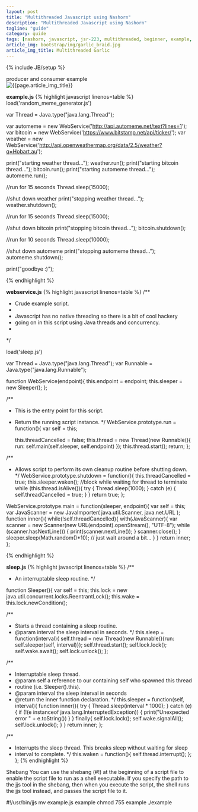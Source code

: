 ```yaml
---
layout: post
title: "Multithreaded Javascript using Nashorn"
description: "Multithreaded Javascript using Nashorn"
tagline: "guide"
category: guide
tags: [nashorn, javascript, jsr-223, multithreaded, beginner, example, tutorial, guide]
article_img: bootstrap/img/garlic_braid.jpg
article_img_title: Multithreaded Garlic
---
```

{% include JB/setup %}
<div class="intro">
  <div class="intro-txt">
    producer and consumer example
  </div>
<div class="intro-img-border">
<div class="intro-img-bevel">
<div class="intro-img">
<img class="article-image" title="{{page.article_img_title}}" src="{{ASSET_PATH}}/{{page.article_img}}"/>
</div>
</div>
</div>
</div>





**example.js**
{% highlight javascript linenos=table %}
load('random_meme_generator.js')

var Thread = Java.type("java.lang.Thread");

var automeme = new WebService('http://api.automeme.net/text?lines=1');
var bitcoin = new WebService('https://www.bitstamp.net/api/ticker/');
var weather = new WebService('http://api.openweathermap.org/data/2.5/weather?q=Hobart,au');

print("starting weather thread...");
weather.run();
print("starting bitcoin thread...");
bitcoin.run();
print("starting automeme thread...");
automeme.run();


//run for 15 seconds
Thread.sleep(15000);

//shut down weather
print("stopping weather thread...");
weather.shutdown();

//run for 15 seconds
Thread.sleep(15000);

//shut down bitcoin
print("stopping bitcoin thread...");
bitcoin.shutdown();

//run for 10 seconds
Thread.sleep(10000);

//shut down automeme
print("stopping automeme thread...");
automeme.shutdown();

print("goodbye :)");

{% endhighlight %}


**webservice.js**
{% highlight javascript linenos=table %}
/**
 * Crude example script.
 * 
 * Javascript has no native threading so there is a bit of cool hackery
 * going on in this script using Java threads and concurrency.
 *
 */

load('sleep.js')

var Thread = Java.type("java.lang.Thread");
var Runnable = Java.type("java.lang.Runnable");

function WebService(endpoint){
  this.endpoint = endpoint;
  this.sleeper = new Sleeper();
};

/**
* This is the entry point for this script.
* Return the running script instance.
*/
WebService.prototype.run = function(){
  var self = this;
  
  this.threadCancelled = false;
  this.thread = new Thread(new Runnable(){
    run: self.main(self.sleeper, self.endpoint)
  });
  this.thread.start();
  return;
};


/**
* Allows script to perform its own cleanup routine before shutting down.
*/
WebService.prototype.shutdown = function(){
  this.threadCancelled = true;
  this.sleeper.waken();
  //block while waiting for thread to terminate
  while (this.thread.isAlive()){
    try {
      Thread.sleep(1000);
    }
    catch (e) {
      self.threadCancelled = true;
    }
  }
  return true;
};


WebService.prototype.main = function(sleeper, endpoint){
  var self = this;
  var JavaScanner = new JavaImporter(
    java.util.Scanner,
    java.net.URL
  );
  function inner(){
    while(!self.threadCancelled){
      with(JavaScanner){
	var scanner = new Scanner(new URL(endpoint).openStream(), "UTF-8");
	while (scanner.hasNextLine()) {
	  print(scanner.nextLine());
	}
	scanner.close();
      }
      sleeper.sleep(Math.random()*10); // just wait around a bit...
    }
  }
  return inner;
};


{% endhighlight %}

**sleep.js**
{% highlight javascript linenos=table %}
/**
* An interruptable sleep routine.
*/

function Sleeper(){
  var self = this;
  this.lock = new java.util.concurrent.locks.ReentrantLock();
  this.wake = this.lock.newCondition();

  /**
  * Starts a thread containing a sleep routine.
  * @param interval the sleep interval in seconds.
  */
  this.sleep = function(interval){
    self.thread = new Thread(new Runnable(){run: self.sleeper(self, interval)});
    self.thread.start();
    self.lock.lock();
    self.wake.await();
    self.lock.unlock();
  };


  /**
  * Interruptable sleep thread.
  * @param self a reference to our containing self who spawned this thread
  * routine (i.e. Sleeper().this).
  * @param interval the sleep interval in seconds
  * @return the inner function declaration.
  */
  this.sleeper = function(self, interval){
    function inner(){
      try {
	Thread.sleep(interval * 1000);
      }
      catch (e) {
	if (!(e instanceof java.lang.InterruptedException)) {
	  print("Unexpected error " + e.toString())
	}
      }
      finally{
	self.lock.lock();
	self.wake.signalAll();
	self.lock.unlock();
      }
    }
    return inner;
  };


  /**
  * Interrupts the sleep thread. This breaks sleep without waiting for sleep
  * interval to complete.
  */
  this.waken = function(){
    self.thread.interrupt();
  };
};
{% endhighlight %}




Shebang
You can use the shebang (#!) at the beginning of a script file to enable the script file to run as a shell executable. If you specify the path to the jjs tool in the shebang, then when you execute the script, the shell runs the jjs tool instead, and passes the script file to it.

#!/usr/bin/jjs
mv example.js example
chmod 755 example
./example